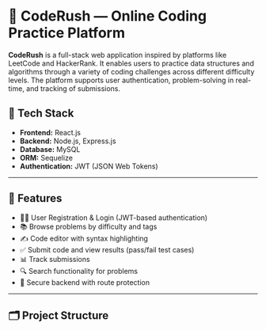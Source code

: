 # 🚀 CodeRush — Online Coding Practice Platform

**CodeRush** is a full-stack web application inspired by platforms like LeetCode and HackerRank. It enables users to practice data structures and algorithms through a variety of coding challenges across different difficulty levels. The platform supports user authentication, problem-solving in real-time, and tracking of submissions.

## 🔧 Tech Stack

- **Frontend:** React.js
- **Backend:** Node.js, Express.js
- **Database:** MySQL
- **ORM:** Sequelize
- **Authentication:** JWT (JSON Web Tokens)

---

## 📌 Features

- 🧑‍💻 User Registration & Login (JWT-based authentication)
- 📚 Browse problems by difficulty and tags
- ✍️ Code editor with syntax highlighting
- ✅ Submit code and view results (pass/fail test cases)
- 📊 Track submissions
- 🔍 Search functionality for problems
- 🔐 Secure backend with route protection

---

## 🗂️ Project Structure

